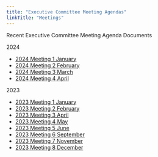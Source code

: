 ```yaml
---
title: "Executive Committee Meeting Agendas"
linkTitle: "Meetings"
---
```


Recent Executive Committee Meeting Agenda Documents

2024

- [2024 Meeting 1 January](https://osf.io/rpg5k)
- [2024 Meeting 2 February](https://osf.io/5pcev)
- [2024 Meeting 3 March](https://osf.io/3gkhx)
- [2024 Meeting 4 April](https://osf.io/xfk8z)

2023

- [2023 Meeting 1 January](https://osf.io/vje3u)
- [2023 Meeting 2 February](https://osf.io/gwzf6)
- [2023 Meeting 3 April](https://osf.io/b4psa)
- [2023 Meeting 4 May](https://osf.io/tehgn)
- [2023 Meeting 5 June](https://osf.io/yr54f)
- [2023 Meeting 6 September](https://osf.io/625mv)
- [2023 Meeting 7 November](https://osf.io/8qeyf)
- [2023 Meeting 8 December](https://osf.io/nvewj)